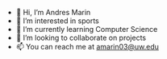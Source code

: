- 👋 Hi, I’m Andres Marin
- 👀 I’m interested in sports
- 🌱 I’m currently learning Computer Science
- 💞️ I’m looking to collaborate on projects
- 📫 You can reach me at amarin03@uw.edu

<!---
amarin03/amarin03 is a ✨ special ✨ repository because its `README.md` (this file) appears on your GitHub profile.
You can click the Preview link to take a look at your changes.
--->
